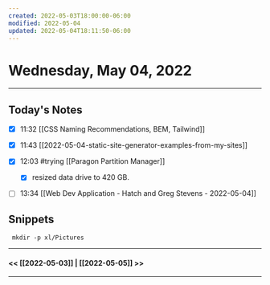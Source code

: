 ```yaml
---
created: 2022-05-03T18:00:00-06:00
modified: 2022-05-04
updated: 2022-05-04T18:11:50-06:00
---
```

# Wednesday, May 04, 2022

---


## Today's Notes


- [x] 11:32 [[CSS Naming Recommendations, BEM, Tailwind]]
- [x] 11:43 [[2022-05-04-static-site-generator-examples-from-my-sites]]
- [x] 12:03 #trying  [[Paragon Partition Manager]]
	- [x] resized data drive to 420 GB.
- [ ] 13:34 [[Web Dev Application - Hatch and Greg Stevens - 2022-05-04]]


## Snippets
```
 mkdir -p xl/Pictures
`````



---
#### << [[2022-05-03]] | [[2022-05-05]] >>
---

